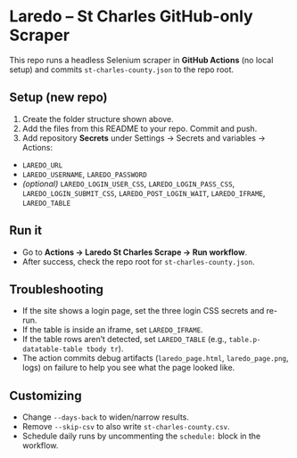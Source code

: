 # Laredo – St Charles GitHub-only Scraper


This repo runs a headless Selenium scraper in **GitHub Actions** (no local setup) and commits `st-charles-county.json` to the repo root.


## Setup (new repo)
1. Create the folder structure shown above.
2. Add the files from this README to your repo. Commit and push.
3. Add repository **Secrets** under Settings → Secrets and variables → Actions:
- `LAREDO_URL`
- `LAREDO_USERNAME`, `LAREDO_PASSWORD`
- *(optional)* `LAREDO_LOGIN_USER_CSS`, `LAREDO_LOGIN_PASS_CSS`, `LAREDO_LOGIN_SUBMIT_CSS`, `LAREDO_POST_LOGIN_WAIT`, `LAREDO_IFRAME`, `LAREDO_TABLE`


## Run it
- Go to **Actions → Laredo St Charles Scrape → Run workflow**.
- After success, check the repo root for `st-charles-county.json`.


## Troubleshooting
- If the site shows a login page, set the three login CSS secrets and re-run.
- If the table is inside an iframe, set `LAREDO_IFRAME`.
- If the table rows aren’t detected, set `LAREDO_TABLE` (e.g., `table.p-datatable-table tbody tr`).
- The action commits debug artifacts (`laredo_page.html`, `laredo_page.png`, logs) on failure to help you see what the page looked like.


## Customizing
- Change `--days-back` to widen/narrow results.
- Remove `--skip-csv` to also write `st-charles-county.csv`.
- Schedule daily runs by uncommenting the `schedule:` block in the workflow.
